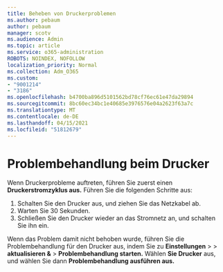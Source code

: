 ```yaml
---
title: Beheben von Druckerproblemen
ms.author: pebaum
author: pebaum
manager: scotv
ms.audience: Admin
ms.topic: article
ms.service: o365-administration
ROBOTS: NOINDEX, NOFOLLOW
localization_priority: Normal
ms.collection: Adm_O365
ms.custom:
- "9001214"
- "3186"
ms.openlocfilehash: b4700ba896d5101562bd78cf76ec61e47da29894
ms.sourcegitcommit: 8bc60ec34bc1e40685e3976576e04a2623f63a7c
ms.translationtype: MT
ms.contentlocale: de-DE
ms.lasthandoff: 04/15/2021
ms.locfileid: "51812679"
---
```

# <a name="troubleshoot-your-printer"></a>Problembehandlung beim Drucker

Wenn Druckerprobleme auftreten, führen Sie zuerst einen **Druckerstromzyklus aus.** Führen Sie die folgenden Schritte aus:

1. Schalten Sie den Drucker aus, und ziehen Sie das Netzkabel ab.
2. Warten Sie 30 Sekunden.
3. Schließen Sie den Drucker wieder an das Stromnetz an, und schalten Sie ihn ein.

Wenn das Problem damit nicht behoben wurde, führen Sie die Problembehandlung für den Drucker aus, indem Sie zu **Einstellungen**  >    >  **aktualisieren &**  >  **Problembehandlung starten.** Wählen **Sie Drucker** aus, und wählen Sie dann **Problembehandlung ausführen aus.**